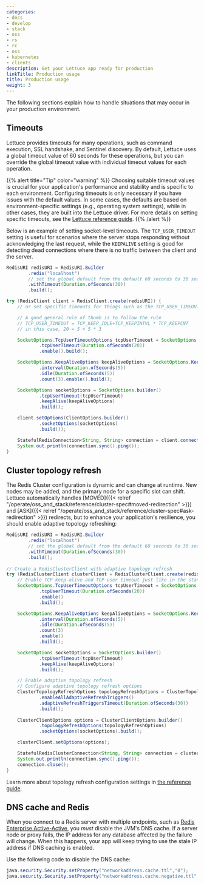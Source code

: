 ```yaml
---
categories:
- docs
- develop
- stack
- oss
- rs
- rc
- oss
- kubernetes
- clients
description: Get your Lettuce app ready for production
linkTitle: Production usage
title: Production usage
weight: 3
---
```


The following sections explain how to handle situations that may occur
in your production environment.

## Timeouts

Lettuce provides timeouts for many operations, such as command execution, SSL handshake, and Sentinel discovery. By default, Lettuce uses a global timeout value of 60 seconds for these operations, but you can override the global timeout value with individual timeout values for each operation.

{{% alert title="Tip" color="warning" %}}
Choosing suitable timeout values is crucial for your application's performance and stability and is specific to each environment.
Configuring timeouts is only necessary if you have issues with the default values. 
In some cases, the defaults are based on environment-specific settings (e.g., operating system settings), while in other cases, they are built into the Lettuce driver. 
For more details on setting specific timeouts, see the [Lettuce reference guide](https://redis.github.io/lettuce/).
{{% /alert  %}}

Below is an example of setting socket-level timeouts. The `TCP_USER_TIMEOUT` setting is useful for scenarios where the server stops responding without acknowledging the last request, while the `KEEPALIVE` setting is good for detecting dead connections where there is no traffic between the client and the server.

```java
RedisURI redisURI = RedisURI.Builder
        .redis("localhost")
        // set the global default from the default 60 seconds to 30 seconds
        .withTimeout(Duration.ofSeconds(30)) 
        .build();

try (RedisClient client = RedisClient.create(redisURI)) {
    // or set specific timeouts for things such as the TCP_USER_TIMEOUT and TCP_KEEPALIVE

    // A good general rule of thumb is to follow the rule
    // TCP_USER_TIMEOUT = TCP_KEEP_IDLE+TCP_KEEPINTVL * TCP_KEEPCNT
    // in this case, 20 = 5 + 5 * 3

    SocketOptions.TcpUserTimeoutOptions tcpUserTimeout = SocketOptions.TcpUserTimeoutOptions.builder()
            .tcpUserTimeout(Duration.ofSeconds(20))
            .enable().build();

    SocketOptions.KeepAliveOptions keepAliveOptions = SocketOptions.KeepAliveOptions.builder()
            .interval(Duration.ofSeconds(5))
            .idle(Duration.ofSeconds(5))
            .count(3).enable().build();

    SocketOptions socketOptions = SocketOptions.builder()
            .tcpUserTimeout(tcpUserTimeout)
            .keepAlive(keepAliveOptions)
            .build();

    client.setOptions(ClientOptions.builder()
            .socketOptions(socketOptions)
            .build());

    StatefulRedisConnection<String, String> connection = client.connect();
    System.out.println(connection.sync().ping());
}
```

## Cluster topology refresh
The Redis Cluster configuration is dynamic and can change at runtime. 
New nodes may be added, and the primary node for a specific slot can shift.
Lettuce automatically handles [MOVED]({{< relref "/operate/oss_and_stack/reference/cluster-spec#moved-redirection" >}}) and [ASK]({{< relref "/operate/oss_and_stack/reference/cluster-spec#ask-redirection" >}}) redirects, but to enhance your application's resilience, you should enable adaptive topology refreshing:

```java
RedisURI redisURI = RedisURI.Builder
        .redis("localhost")
        // set the global default from the default 60 seconds to 30 seconds
        .withTimeout(Duration.ofSeconds(30)) 
        .build();
        
// Create a RedisClusterClient with adaptive topology refresh
try (RedisClusterClient clusterClient = RedisClusterClient.create(redisURI)) {
    // Enable TCP keep-alive and TCP user timeout just like in the standalone example
    SocketOptions.TcpUserTimeoutOptions tcpUserTimeout = SocketOptions.TcpUserTimeoutOptions.builder()
            .tcpUserTimeout(Duration.ofSeconds(20))
            .enable()
            .build();

    SocketOptions.KeepAliveOptions keepAliveOptions = SocketOptions.KeepAliveOptions.builder()
            .interval(Duration.ofSeconds(5))
            .idle(Duration.ofSeconds(5))
            .count(3)
            .enable()
            .build();

    SocketOptions socketOptions = SocketOptions.builder()
            .tcpUserTimeout(tcpUserTimeout)
            .keepAlive(keepAliveOptions)
            .build();

    // Enable adaptive topology refresh
    // Configure adaptive topology refresh options
    ClusterTopologyRefreshOptions topologyRefreshOptions = ClusterTopologyRefreshOptions.builder()
            .enableAllAdaptiveRefreshTriggers()
            .adaptiveRefreshTriggersTimeout(Duration.ofSeconds(30))
            .build();
    
    ClusterClientOptions options = ClusterClientOptions.builder()
            .topologyRefreshOptions(topologyRefreshOptions)
            .socketOptions(socketOptions).build();

    clusterClient.setOptions(options);

    StatefulRedisClusterConnection<String, String> connection = clusterClient.connect();
    System.out.println(connection.sync().ping());
    connection.close();
}
```
Learn more about topology refresh configuration settings in [the reference guide](https://redis.github.io/lettuce/ha-sharding/#redis-cluster).


## DNS cache and Redis

When you connect to a Redis server with multiple endpoints, such as [Redis Enterprise Active-Active](https://redis.com/redis-enterprise/technology/active-active-geo-distribution/), you *must*
disable the JVM's DNS cache. If a server node or proxy fails, the IP address for any database
affected by the failure will change. When this happens, your app will keep
trying to use the stale IP address if DNS caching is enabled.

Use the following code to disable the DNS cache:

```java
java.security.Security.setProperty("networkaddress.cache.ttl","0");
java.security.Security.setProperty("networkaddress.cache.negative.ttl", "0");
```
